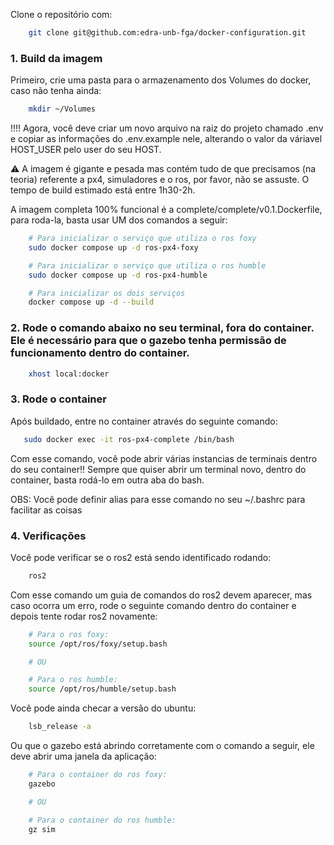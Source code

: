 Clone o repositório com:

```bash
    git clone git@github.com:edra-unb-fga/docker-configuration.git
```

### 1. Build da imagem
Primeiro, crie uma pasta para o armazenamento dos Volumes do docker, caso não tenha ainda:
```bash
    mkdir ~/Volumes
```
!!!! Agora, você deve criar um novo arquivo na raiz do projeto chamado .env e copiar as informações do .env.example nele, alterando o valor da váriavel HOST_USER pelo user do seu HOST.

⚠️ A imagem é gigante e pesada mas contém tudo de que precisamos (na teoria) referente a px4, simuladores e o ros, por favor, não se assuste. O tempo de build estimado está entre 1h30-2h.

A imagem completa 100% funcional é a complete/complete/v0.1.Dockerfile, para roda-la, basta usar UM dos comandos a seguir:
```bash
    # Para inicializar o serviço que utiliza o ros foxy
    sudo docker compose up -d ros-px4-foxy 

    # Para inicializar o serviço que utiliza o ros humble
    sudo docker compose up -d ros-px4-humble

    # Para inicializar os dois serviços
    docker compose up -d --build
```

### 2. Rode o comando abaixo no seu terminal, fora do container. Ele é necessário para que o gazebo tenha permissão de funcionamento dentro do container.
```bash
    xhost local:docker
```

### 3. Rode o container

Após buildado, entre no container através do seguinte comando:
```bash
   sudo docker exec -it ros-px4-complete /bin/bash
```
Com esse comando, você pode abrir várias instancias de terminais dentro do seu container!! Sempre que quiser abrir um terminal novo, dentro do container, basta rodá-lo em outra aba do bash.

OBS: Você pode definir alias para esse comando no seu ~/.bashrc para facilitar as coisas

### 4. Verificações

Você pode verificar se o ros2 está sendo identificado rodando:
```bash
    ros2
```

Com esse comando um guia de comandos do ros2 devem aparecer, mas caso ocorra um erro, rode o seguinte comando dentro do container e depois tente rodar ros2 novamente:

```bash
    # Para o ros foxy:
    source /opt/ros/foxy/setup.bash

    # OU

    # Para o ros humble:
    source /opt/ros/humble/setup.bash
```

Você pode ainda checar a versão do ubuntu:
```bash
    lsb_release -a
```
Ou que o gazebo está abrindo corretamente com o comando a seguir, ele deve abrir uma janela da aplicação:
```bash
    # Para o container do ros foxy:
    gazebo

    # OU

    # Para o container do ros humble:
    gz sim
```
